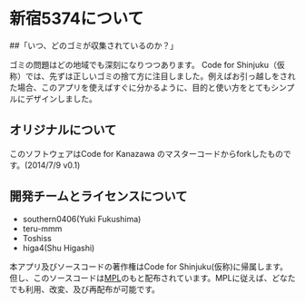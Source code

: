 # 新宿5374について

##「いつ、どのゴミが収集されているのか？」

ゴミの問題はどの地域でも深刻になりつつあります。
 Code for Shinjuku（仮称）では、先ずは正しいゴミの捨て方に注目しました。例えばお引っ越しをされた場合、このアプリを使えばすぐに分かるように、目的と使い方をとてもシンプルにデザインしました。

## オリジナルについて

このソフトウェアはCode for Kanazawa のマスターコードからforkしたものです。(2014/7/9 v0.1)


## 開発チームとライセンスについて
- southern0406(Yuki Fukushima)
- teru-mmm
- Toshiss
- higa4(Shu Higashi)

本アプリ及びソースコードの著作権はCode for Shinjuku(仮称)に帰属します。
但し、このソースコードは[MPL](http://www.mozilla.org/MPL/2.0/)のもと配布されています。MPLに従えば、どなたでも利用、改変、及び再配布が可能です。
